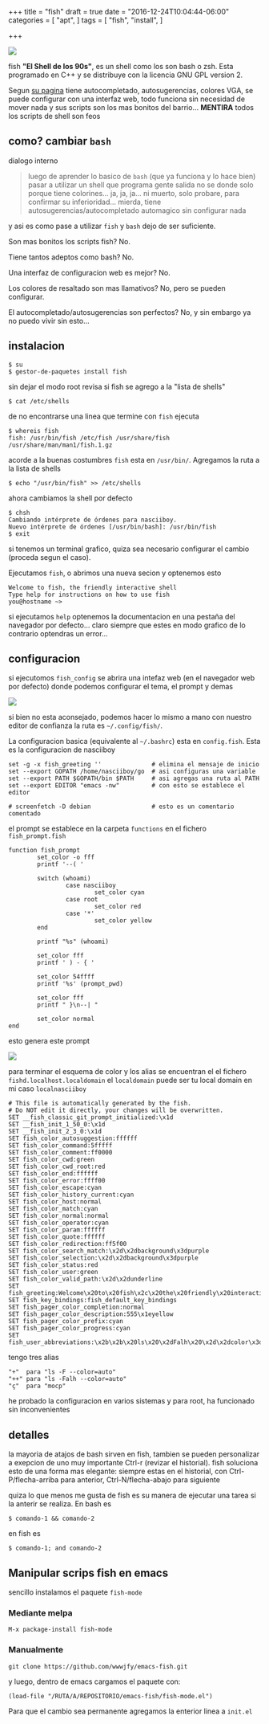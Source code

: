 +++
title = "fish"
draft = true
date = "2016-12-24T10:04:44-06:00"
categories = [
  "apt",
]
tags = [
  "fish", "install",
]

+++

![](../ascii_fish.png)

fish **"El Shell de los 90s"**, es un shell como los son bash o zsh. Esta
programado en C++ y se distribuye con la licencia GNU GPL version 2.

Segun [su pagina](https://fishshell.com/) tiene autocompletado, autosugerencias,
colores VGA, se puede configurar con una interfaz web, todo funciona sin
necesidad de mover nada y sus scripts son los mas bonitos del
barrio... **MENTIRA** todos los scripts de shell son feos

## como? cambiar `bash`

dialogo interno

> luego de aprender lo basico de `bash` (que ya funciona y lo hace bien) pasar a
> utilizar un shell que programa gente salida no se donde solo porque tiene
> colorines... ja, ja, ja... ni muerto, solo probare, para confirmar su
> inferioridad... mierda, tiene autosugerencias/autocompletado automagico sin
> configurar nada

y asi es como pase a utilizar `fish` y `bash` dejo de ser suficiente.

Son mas bonitos los scripts fish? No.

Tiene tantos adeptos como bash? No.

Una interfaz de configuracion web es mejor? No.

Los colores de resaltado son mas llamativos? No, pero se pueden configurar.

El autocompletado/autosugerencias son perfectos? No, y sin embargo ya no puedo
vivir sin esto...

## instalacion

    $ su
    $ gestor-de-paquetes install fish

sin dejar el modo root revisa si fish se agrego a la "lista de shells"

    $ cat /etc/shells

de no encontrarse una linea que termine con `fish` ejecuta

    $ whereis fish
    fish: /usr/bin/fish /etc/fish /usr/share/fish /usr/share/man/man1/fish.1.gz

acorde a la buenas costumbres `fish` esta en `/usr/bin/`. Agregamos la ruta
a la lista de shells

    $ echo "/usr/bin/fish" >> /etc/shells

ahora cambiamos la shell por defecto

    $ chsh
    Cambiando intérprete de órdenes para nasciiboy.
    Nuevo intérprete de órdenes [/usr/bin/bash]: /usr/bin/fish
    $ exit

si tenemos un terminal grafico, quiza sea necesario configurar el cambio
(proceda segun el caso).

Ejecutamos `fish`, o abrimos una nueva secion y optenemos esto

    Welcome to fish, the friendly interactive shell
    Type help for instructions on how to use fish
    you@hostname ~>

si ejecutamos `help` optenemos la documentacion en una pestaña del navegador por
defecto... claro siempre que estes en modo grafico de lo contrario
optendras un error...

## configuracion

si ejecutomos `fish_config` se abrira una intefaz web (en el navegador web por
defecto) donde podemos configurar el tema, el prompt y demas

![](../fish_customize.png)

si bien no esta aconsejado, podemos hacer lo mismo a mano con nuestro editor de
confianza la ruta es `~/.config/fish/`.

La configuracion basica (equivalente al `~/.bashrc`) esta en `config.fish`. Esta es
la configuracion de nasciiboy

    set -g -x fish_greeting ''              # elimina el mensaje de inicio
    set --export GOPATH /home/nasciiboy/go  # asi configuras una variable
    set --export PATH $GOPATH/bin $PATH     # asi agregas una ruta al PATH
    set --export EDITOR "emacs -nw"         # con esto se establece el editor

    # screenfetch -D debian                 # esto es un comentario comentado

el prompt se establece en la carpeta `functions` en el fichero
`fish_prompt.fish`

    function fish_prompt
            set_color -o fff
            printf '--( '

            switch (whoami)
                    case nasciiboy
                            set_color cyan
                    case root
                            set_color red
                    case '*'
                            set_color yellow
            end

            printf "%s" (whoami)

            set_color fff
            printf ' ) - { '

            set_color 54ffff
            printf '%s' (prompt_pwd)

            set_color fff
            printf " }\n--| "

            set_color normal
    end

esto genera este prompt

![](../nascii_prompt.png)

para terminar el esquema de color y los alias se encuentran el el fichero
`fishd.localhost.localdomain` el `localdomain` puede ser tu local domain en mi
caso `localnasciiboy`

    # This file is automatically generated by the fish.
    # Do NOT edit it directly, your changes will be overwritten.
    SET __fish_classic_git_prompt_initialized:\x1d
    SET __fish_init_1_50_0:\x1d
    SET __fish_init_2_3_0:\x1d
    SET fish_color_autosuggestion:ffffff
    SET fish_color_command:5fffff
    SET fish_color_comment:ff0000
    SET fish_color_cwd:green
    SET fish_color_cwd_root:red
    SET fish_color_end:ffffff
    SET fish_color_error:ffff00
    SET fish_color_escape:cyan
    SET fish_color_history_current:cyan
    SET fish_color_host:normal
    SET fish_color_match:cyan
    SET fish_color_normal:normal
    SET fish_color_operator:cyan
    SET fish_color_param:ffffff
    SET fish_color_quote:ffffff
    SET fish_color_redirection:ff5f00
    SET fish_color_search_match:\x2d\x2dbackground\x3dpurple
    SET fish_color_selection:\x2d\x2dbackground\x3dpurple
    SET fish_color_status:red
    SET fish_color_user:green
    SET fish_color_valid_path:\x2d\x2dunderline
    SET fish_greeting:Welcome\x20to\x20fish\x2c\x20the\x20friendly\x20interactive\x20shell\x0aType\x20\x1b\x5b32mhelp\x1b\x5b30m\x1b\x28B\x1b\x5bm\x20for\x20instructions\x20on\x20how\x20to\x20use\x20fish
    SET fish_key_bindings:fish_default_key_bindings
    SET fish_pager_color_completion:normal
    SET fish_pager_color_description:555\x1eyellow
    SET fish_pager_color_prefix:cyan
    SET fish_pager_color_progress:cyan
    SET fish_user_abbreviations:\x2b\x2b\x20ls\x20\x2dFalh\x20\x2d\x2dcolor\x3dauto\x1e\x2b\x20ls\x20\x2dF\x20\x2d\x2dcolor\x3dauto\x1e\u00e7\x20mocp

tengo tres alias

    "+"  para "ls -F --color=auto"
    "++" para "ls -Falh --color=auto"
    "ç"  para "mocp"

he probado la configuracion en varios sistemas y para root, ha funcionado sin
inconvenientes

## detalles

la mayoria de atajos de bash sirven en fish, tambien se pueden personalizar a
exepcion de uno muy importante Ctrl-r (revizar el historial). fish soluciona
esto de una forma mas elegante: siempre estas en el historial, con
Ctrl-P/flecha-arriba para anterior, Ctrl-N/flecha-abajo para siguiente

quiza lo que menos me gusta de fish es su manera de ejecutar una tarea si la anterir se
realiza. En bash es

    $ comando-1 && comando-2

en fish es

    $ comando-1; and comando-2

## Manipular scrips fish en emacs

sencillo instalamos el paquete `fish-mode`

### Mediante melpa

    M-x package-install fish-mode

### Manualmente

    git clone https://github.com/wwwjfy/emacs-fish.git

y luego, dentro de emacs cargamos el paquete con:

    (load-file "/RUTA/A/REPOSITORIO/emacs-fish/fish-mode.el")

Para que el cambio sea permanente agregamos la enterior linea a `init.el`
